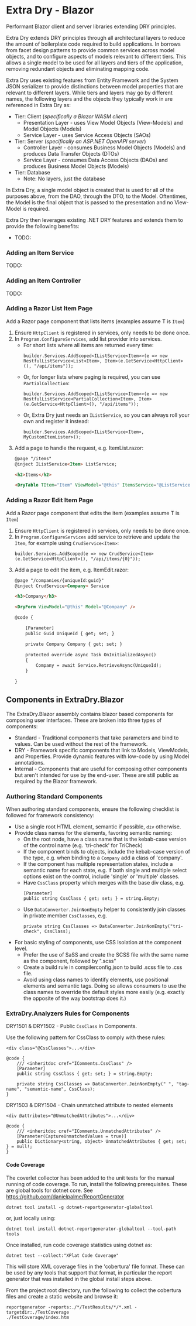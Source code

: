# Extra Dry - Blazor
Performant Blazor client and server libraries extending DRY principles.

Extra Dry extends DRY principles through all architectural layers to reduce the amount of 
boilerplate code required to build applications.  In borrows from facet design patterns to provide
common services across model objects, and to configure aspects of models relevant to different 
tiers.  This allows a single model to be used for all layers and tiers of the application, removing 
redundant objects and eliminating mapping code.

Extra Dry uses existing features from Entity Framework and the System JSON serializer to provide
distinctions between model properties that are relevant to different layers.  While tiers and 
layers may go by different names, the following layers and the objects they typically work in are 
referenced in Extra Dry as:
* Tier: Client (_specifically a Blazor WASM client_)
  * Presentation Layer - uses View Model Objects (View-Models) and Model Objects (Models)
  * Service Layer - uses Service Access Objects (SAOs)
* Tier: Server (_specifically an ASP.NET OpenAPI server_)
  * Controller Layer - consumes Business Model Objects (Models) and produces Data Transfer Objects (DTOs)
  * Service Layer - consumes Data Access Objects (DAOs) and produces Business Model Objects (Models)
* Tier: Database
  * Note: No layers, just the database

In Extra Dry, a single model object is created that is used for all of the purposes above, from 
the DAO, through the DTO, to the Model.  Oftentimes, the Model is the final object that is passed
to the presentation and no View-Model is required.

Extra Dry then leverages existing .NET DRY features and extends them to provide the following
benefits:

* TODO:

### Adding an Item Service

TODO:

### Adding an Item Controller

TODO:

### Adding a Razor List Item Page

Add a Razor page component that lists items (examples assume T is `Item`)

  1. Ensure `HttpClient` is registered in services, only needs to be done once.
  2. In `Program.ConfigureServices`, add list provider into services.  
     * For short lists where all items are returned every time:
       ```cSharp
       builder.Services.AddScoped<IListService<Item>>(e => new RestfulListService<List<Item>, Item>(e.GetService<HttpClient>(), "/api/items"));
       ```
     * Or, for longer lists where paging is required, you can use `PartialCollection`:
       ```cSharp
       builder.Services.AddScoped<IListService<Item>>(e => new RestfulListService<PartialCollection<Item>, Item> (e.GetService<HttpClient>(), "/api/items"));
       ```
     * Or, Extra Dry just needs an `IListService`, so you can always roll your own and register it instead:
       ```cSharp
       builder.Services.AddScoped<IListService<Item>, MyCustomItemLister>();
       ```
  3. Add a page to handle the request, e.g. ItemList.razor:
     ```html
     @page "/items"
     @inject IListService<Item> ListService;

     <h2>Items</h2>

     <DryTable TItem="Item" ViewModel="@this" ItemsService="@ListService" />
      ```

### Adding a Razor Edit Item Page

Add a Razor page component that edits the item (examples assume T is `Item`)

  1. Ensure `HttpClient` is registered in services, only needs to be done once.
  2. In `Program.ConfigureServices` add service to retrieve and update the `Item`, for example using `CrudService<Item>`:
     ```cSharp
     builder.Services.AddScoped(e => new CrudService<Item>(e.GetService<HttpClient>(), "/api/items/{0}"));
     ```
  3. Add a page to edit the item, e.g. ItemEdit.razor:
     ```html
     @page "/companies/{uniqueId:guid}"
     @inject CrudService<Company> Service

     <h3>Company</h3>

     <DryForm ViewModel="@this" Model="@Company" />

     @code {

         [Parameter]
         public Guid UniqueId { get; set; }

         private Company Company { get; set; }

         protected override async Task OnInitializedAsync()
         {
             Company = await Service.RetrieveAsync(UniqueId);
         }

     }

     ```

## Components in ExtraDry.Blazor
The ExtraDry.Blazor assembly contains blazor based components for composing user interfaces.  These
are broken into three types of components:

  * Standard - Traditional components that take parameters and bind to values.  Can be used without
    the rest of the framework.
  * DRY - Framework specific components that link to Models, ViewModels, and Properties.  Provide
    dynamic features with low-code by using Model annotations.
  * Internal - Components that are useful for composing other components but aren't intended for use
    by the end-user.  These are still public as required by the Blazor framework.

### Authoring Standard Components
When authoring standard components, ensure the following checklist is followed for framework
consistency:

  * Use a single root HTML element, semantic if possible, `div` otherwise.
  * Provide class names for the elements, favoring semantic naming:
    * On the root node, have a class name that is the kebab-case version of the control name (e.g.
      'tri-check' for TriCheck)
    * If the component binds to objects, include the kebab-case version of the type, e.g. when
      binding to a `Company` add a class of 'company'.
    * If the component has multiple representation states, include a semantic name for each state,
      e.g. if both single and multiple select options exist on the control, include 'single' or
      'multiple' classes.
    * Have `CssClass` property which merges with the base div class, e.g.
      ```
      [Parameter]
      public string CssClass { get; set; } = string.Empty;
      ```
    * Use `DataConverter.JoinNonEmpty` helper to consistently join classes in private member
      `CssClasses`, e.g.
      ```
      private string CssClasses => DataConverter.JoinNonEmpty("tri-check", CssClass);
      ```
  * For basic styling of components, use CSS Isolation at the component level.  
    * Prefer the use of SaSS and create the SCSS file with the same name as the component, followed
      by ".scss"
    * Create a build rule in compilerconfig.json to build .scss file to .css file.
    * Avoid using class names to identify elements, use positional elements and semantic tags.
      Doing so allows consumers to use the class names to override the default styles more easily
      (e.g. exactly the opposite of the way bootstrap does it.)

### ExtraDry.Analyzers Rules for Components

DRY1501 & DRY1502 - Public `CssClass` in Components.

Use the following pattern for CssClass to comply with these rules:

```Blazor
<div class="@CssClasses">...</div>

@code {
    /// <inheritdoc cref="IComments.CssClass" />
    [Parameter]
    public string CssClass { get; set; } = string.Empty;

    private string CssClasses => DataConverter.JoinNonEmpty(" ", "tag-name", "semantic-name", CssClass);
}
```

DRY1503 & DRY1504 - Chain unmatched attribute to nested elements

```Blazor
<div @attributes="@UnmatchedAttributes">...</div>

@code {
    /// <inheritdoc cref="IComments.UnmatchedAttributes" />
    [Parameter(CaptureUnmatchedValues = true)]
    public Dictionary<string, object> UnmatchedAttributes { get; set; } = null!;
}

```

#### Code Coverage

The coverlet collector has been added to the unit tests for the manual running of code coverage.  To run, install the following prerequisites.  These are global tools for dotnet core.  See https://github.com/danielpalme/ReportGenerator

```
dotnet tool install -g dotnet-reportgenerator-globaltool
```
or, just locally using:
```
dotnet tool install dotnet-reportgenerator-globaltool --tool-path tools
```

Once installed, run code coverage statistics using dotnet as:

```
dotnet test --collect:"XPlat Code Coverage"
```

This will store XML coverage files in the 'cobertura' file format.  These can be used by any tools that support that format, in particular the report generator that was installed in the global install steps above.

From the project root directory, run the following to collect the cobertura files and create a static website and browse it:

```
reportgenerator -reports:./*/TestResults/*/*.xml -targetdir:./TestCoverage
./TestCoverage/index.htm
```
